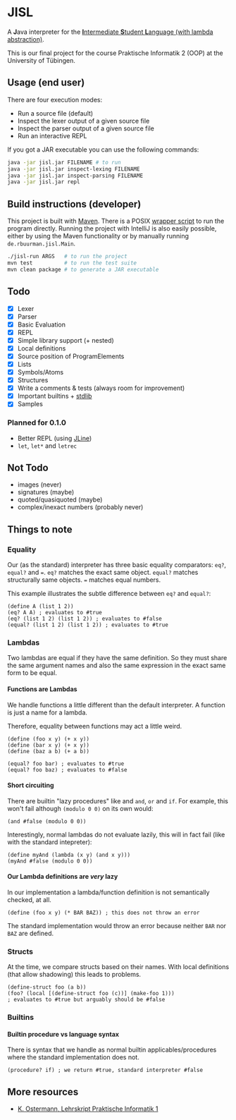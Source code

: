 # JISL
A **J**ava interpreter for the [**I**ntermediate **S**tudent **L**anguage (with lambda abstraction)](https://docs.racket-lang.org/htdp-langs/intermediate-lam.html).

This is our final project for the course Praktische Informatik 2 (OOP)
at the University of Tübingen.

## Usage (end user)
There are four execution modes:
- Run a source file (default)
- Inspect the lexer output of a given source file
- Inspect the parser output of a given source file
- Run an interactive REPL

If you got a JAR executable you can use the following commands:
```sh
java -jar jisl.jar FILENAME # to run
java -jar jisl.jar inspect-lexing FILENAME
java -jar jisl.jar inspect-parsing FILENAME
java -jar jisl.jar repl
```

## Build instructions (developer)
This project is built with [Maven](https://maven.apache.org/).
There is a POSIX [wrapper script](./jisl-run.sh) to run the program directly.
Running the project with IntelliJ is also easily possible,
either by using the Maven functionality or by manually running `de.rbuurman.jisl.Main`.
```sh
./jisl-run ARGS   # to run the project
mvn test          # to run the test suite
mvn clean package # to generate a JAR executable
```

## Todo
- [x] Lexer
- [x] Parser
- [x] Basic Evaluation
- [x] REPL
- [x] Simple library support (+ nested)
- [x] Local definitions
- [x] Source position of ProgramElements
- [x] Lists
- [x] Symbols/Atoms
- [x] Structures
- [x] Write a comments & tests (always room for improvement)
- [x] Important builtins + [stdlib](./stdlib.rkt)
- [x] Samples

### Planned for 0.1.0
- Better REPL (using [JLine](https://github.com/jline/jline3))
- `let`, `let*` and `letrec`

## Not Todo
- images (never)
- signatures (maybe)
- quoted/quasiquoted (maybe)
- complex/inexact numbers (probably never)

## Things to note

### Equality
Our (as the standard) interpreter has three basic equality comparators:
`eq?`, `equal?` and `=`.
`eq?` matches the exact same object.
`equal?` matches structurally same objects.
`=` matches equal numbers.

This example illustrates the subtle difference between `eq?` and `equal?`:
```racket
(define A (list 1 2))
(eq? A A) ; evaluates to #true
(eq? (list 1 2) (list 1 2)) ; evaluates to #false
(equal? (list 1 2) (list 1 2)) ; evaluates to #true
```

### Lambdas
Two lambdas are equal if they have the same definition.
So they must share the same argument names and also the same expression in the exact same form to be equal.

#### Functions are Lambdas
We handle functions a little different than the default interpreter.
A function is just a name for a lambda.

Therefore, equality between functions may act a little weird.
```racket
(define (foo x y) (+ x y))
(define (bar x y) (+ x y))
(define (baz a b) (+ a b))

(equal? foo bar) ; evaluates to #true
(equal? foo baz) ; evaluates to #false
```

#### Short circuiting
There are builtin "lazy procedures" like and `and`, `or` and `if`.
For example, this won't fail although `(modulo 0 0)` on its own would:
```racket
(and #false (modulo 0 0))
```
Interestingly, normal lambdas do not evaluate lazily, this will in fact fail (like with the standard intepreter):
```racket
(define myAnd (lambda (x y) (and x y)))
(myAnd #false (modulo 0 0))
```

#### Our Lambda definitions are _very_ lazy
In our implementation a lambda/function definition is not semantically checked, at all.
```racket
(define (foo x y) (* BAR BAZ)) ; this does not throw an error
```
The standard implementation would throw an error because neither `BAR` nor `BAZ` are defined.

### Structs
At the time, we compare structs based on their names.
With local definitions (that allow shadowing) this leads to problems.
```racket
(define-struct foo (a b))
(foo? (local [(define-struct foo (c))] (make-foo 1)))
; evaluates to #true but arguably should be #false
```

### Builtins

#### Builtin procedure vs language syntax
There is syntax that we handle as normal builtin applicables/procedures
where the standard implementation does not.
```racket
(procedure? if) ; we return #true, standard interpreter #false
```

## More resources
- [K. Ostermann, Lehrskript Praktische Informatik 1](https://ps-tuebingen.github.io/informatik-1-skript/)
